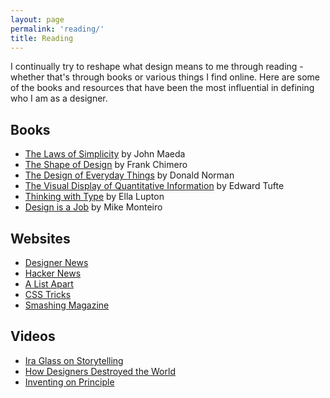 ```yaml
---
layout: page
permalink: 'reading/'
title: Reading
---
```


I continually try to reshape what design means to me through reading - whether that's through books or various things I find online. Here are some of the books and resources that have been the most influential in defining who I am as a designer.

## Books

  - [The Laws of Simplicity](http://lawsofsimplicity.com/) by John Maeda
  - [The Shape of Design](http://shapeofdesignbook.com/) by Frank Chimero
  - [The Design of Everyday Things](http://www.amazon.com/Design-Everyday-Things-Donald-Norman/dp/1452654123) by Donald Norman
  - [The Visual Display of Quantitative Information](http://www.edwardtufte.com/tufte/books_vdqi) by Edward Tufte
  - [Thinking with Type](http://www.thinkingwithtype.com/) by Ella Lupton
  - [Design is a Job](http://abookapart.com/products/design-is-a-job) by Mike Monteiro

## Websites
  - [Designer News](https://news.layervault.com/)
  - [Hacker News](https://news.ycombinator.com/)
  - [A List Apart](http://alistapart.com/)
  - [CSS Tricks](https://css-tricks.com/)
  - [Smashing Magazine](http://www.smashingmagazine.com/)

## Videos

  - [Ira Glass on Storytelling](https://www.youtube.com/watch?v=loxJ3FtCJJA)
  - [How Designers Destroyed the World](https://vimeo.com/68470326)
  - [Inventing on Principle](https://vimeo.com/36579366)